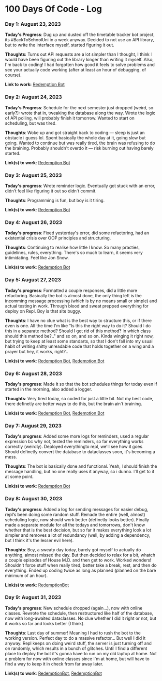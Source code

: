 # 100 Days Of Code - Log

### Day 1: August 23, 2023 

**Today's Progress**: Dug up and dusted off the timetable tracker bot project, its #BackTo~~School~~Uni in a week anyway. Decided to not use an API library, but to write the interface myself, started figuring it out. 

**Thoughts:** Turns out API requests are a lot simpler than I thought, I think I would have been figuring out the library longer than writing it myself. Also, I'm back to coding! I had forgotten how good it feels to solve problems and see your actually code working (after at least an hour of debugging, of course). 

**Link to work:** [Redemption Bot](https://github.com/Lainina/uni_VK_timetable_tracker/commit/3ef60b0fbdb3be0e4ef8bdb8b58f1952f11dad00)

### Day 2: August 24, 2023

**Today's Progress**: Schedule for the next semester just dropped (weird, so early?): wrote that in, tweaking the database along the way. Wrote the logic of API polling, will probably finish it tomorrow. Wanted to start on scheduling, but was tired.

**Thoughts**: Woke up and got straight back to coding — sleep is just an obstacle i guess lol. Spent basically the whole day at it, going slow but going. Wanted to continue but was really tired, the brain was refusing to do the braining. Probably shouldn't overdo it — risk burning out having barely started.

**Link(s) to work**: [Redemption Bot](https://github.com/Lainina/uni_VK_timetable_tracker/commit/22300020d8f86b5c85284115db6bd4d30a5828ff)

### Day 3: August 25, 2023

**Today's progress**: Wrote reminder logic. Eventually got stuck with an error, didn't feel like figuring it out so didn't commit.

**Thoughts**: Programming is fun, but boy is it tiring.

**Link(s) to work**: [Redemption Bot](https://github.com/Lainina/uni_VK_timetable_tracker/commit/e67a957f5ed7cd48fe7314e4d32fd0f89ca6fa72)

### Day 4: August 26, 2023

**Today's progress**: Fixed yesterday's error, did some refactoring, had an existential crisis over OOP principles and structuring.

**Thoughts**: Continuing to realise how little I know. So many practies, guidelines, rules, everything. There's so much to learn, it seems very intimidating. Feel like Jon Snow.

**Link(s) to work**: [Redemption Bot](https://github.com/Lainina/uni_VK_timetable_tracker/commit/e67a957f5ed7cd48fe7314e4d32fd0f89ca6fa72)

### Day 5: August 27, 2023

**Today's progress**: Formatted a couple responses, did a little more refactoring. Basically the bot is almost done, the only thing left is the incomming message processing (which is by no means small or simple) and actual testing in work. Through blood and sweat prepped everything for deploy on Repl. Boy is that site buggy.

**Thoughts**: I have no clue what is the best way to structure this, or if there even is one. All the time I'm like "Is this the right way to do it? Should I do this in a separate method? Should I get rid of this method? In which class should this method be?.." and so on, and so on. Kinda winging it right now, but trying to keep at least some standarts, so that I don't fall into my usual habit of writing shitty unreadable code that holds together on a wing and a prayer but hey, it works, right?..

**Link(s) to work**: [Redemption Bot](https://github.com/Lainina/uni_VK_timetable_tracker/commit/67681a36db10d44cc505cc92f7a487b66dd3ed4e), 
                     [Redemption Bot](https://github.com/Lainina/uni_VK_timetable_tracker/commit/d5e1947ec719f213c652b55b0dd04e35139432db)

### Day 6: August 28, 2023

**Today's progress**: Made it so that the bot schedules things for today even if started in the morning, also added a logger.

**Thoughts**: Very tired today, so coded for just a little bit. Not my best code, there definetly are better ways to do this, but the brain ain't braining.

**Link(s) to work**: [Redemption Bot](https://github.com/Lainina/uni_VK_timetable_tracker/commit/0ff13db0b70bafa94cb5222e8323827aeab43c79),
                      [Redemption Bot](https://github.com/Lainina/uni_VK_timetable_tracker/commit/280654392b949f904e0b4619ec63937394fa3a94)

### Day 7: August 29, 2023

**Today's progress**: Added some more logs for reminders, used a regular expression bc why not, tested the reminders, so far everything works correctly (weirdly). Deployed everythingto repl, we'll see how it goes. Should definetly convert the database to dataclasses soon, it's becoming a mess. 

**Thoughts**: The bot is basically done and functional. Yeah, I should finish the message handling, but no one really uses it anyway, so i dunno. I'll get to it at some point.

**Link(s) to work**: [Redemption Bot](https://github.com/Lainina/uni_VK_timetable_tracker/commit/6bf259f32850e753c9b518500a3053da555fc35b)

### Day 8: August 30, 2023

**Today's progress**: Added a log for sending messages for easier debug, repl's been doing some random stuff. Remade the entire (well, almost) scheduling logic, now should work better (definetly looks better). Finally made a separate module for all the todays and tomorrows, don't know whether that is the best decision, but so far it makes everything look a lot simpler and removes a lot of redundancy (well, by adding a dependency, but I think it's the lesser evil here).

**Thoughts**: Boy, a sweaty day today, barely got myself to actually do anything, almost missed the day. But then decided to relax for a bit, whatch a couple episodes of House M.D. and then get to work. Worked wonders! Shouldn't force stuff when really tired, better take a break, rest, and then do everything. Ended up coding twice as long as planned (planned on the bare minimum of an hour).

**Link(s) to work**: [RedemptionBot](https://github.com/Lainina/uni_VK_timetable_tracker/commit/0cffb70e577b24cd43b3d93893c2c174b788cc3a)

### Day 9: August 31, 2023

**Today's progress**: New schedule dropped (again...), now with online classes. Rewrote the schedule, then restructured like half of the database, now with long-awaited dataclasses. No clue whether I did it right or not, but it works so far and looks better (I think).

**Thoughts**: Last day of summer! Meaning I had to rush the bot to the working version. Perfect day to do a massive refactor... But well I did it anyway. Repl keeps on doing weird stuff, the server is just turning off and on randomly, which results in a bunch of glitches. Until I find a different place to deploy the bot it's gonna have to run on my old laptop at home. Not a problem for now with online classes since I'm at home, but will have to find a way to keep it in check from far away later. 

**Link(s) to work**: [RedemptionBot](https://github.com/Lainina/uni_VK_timetable_tracker/commit/4332b2350231711b4f37a8e50426caf51ec0d4d5), 
                     [RedemptionBot](https://github.com/Lainina/uni_VK_timetable_tracker/commit/04558e95037e8154ed0e66194c65806a07ad34ea)
